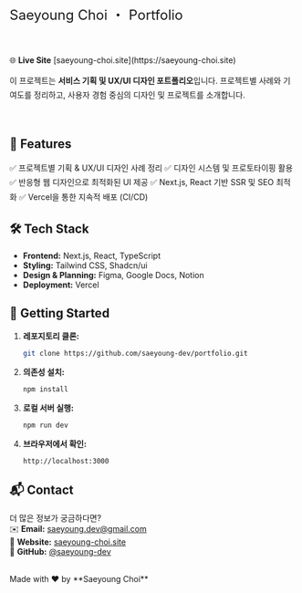 <p style="font-size: 24px">Saeyoung Choi ・ Portfolio</p>  

<br/>

<p> 🌐 <b>Live Site</b> [saeyoung-choi.site](https://saeyoung-choi.site) </p>

<p style="line-height: 1.8;">
이 프로젝트는 <b>서비스 기획 및 UX/UI 디자인 포트폴리오</b>입니다.  
프로젝트별 사례와 기여도를 정리하고, 사용자 경험 중심의 디자인 및 프로젝트를 소개합니다.  
</p>

<br/>

## 📌 Features
<p style="line-height: 1.8; font-style:semibold">
✅ 프로젝트별 기획 & UX/UI 디자인 사례 정리
✅ 디자인 시스템 및 프로토타이핑 활용
✅ 반응형 웹 디자인으로 최적화된 UI 제공  
✅ Next.js, React 기반 SSR 및 SEO 최적화
✅ Vercel을 통한 지속적 배포 (CI/CD)  
</p>


## 🛠 Tech Stack  
- **Frontend:** Next.js, React, TypeScript  
- **Styling:** Tailwind CSS, Shadcn/ui
- **Design & Planning:** Figma, Google Docs, Notion  
- **Deployment:** Vercel  


## 🚀 Getting Started  

1. **레포지토리 클론:**  
   ```sh
   git clone https://github.com/saeyoung-dev/portfolio.git
   ```
2. **의존성 설치:**  
   ```sh
   npm install
   ```
3. **로컬 서버 실행:**  
   ```sh
   npm run dev
   ```
4. **브라우저에서 확인:**  
   ```
   http://localhost:3000
   ```


## 📬 Contact  
더 많은 정보가 궁금하다면?  
✉️ **Email:** saeyoung.dev@gmail.com  
📌 **Website:** [saeyoung-choi.site](https://saeyoung-choi.site)  
👾 **GitHub:** [@saeyoung-dev](https://github.com/saeyoung-dev)  

<br/>
Made with ❤️ by **Saeyoung Choi**
